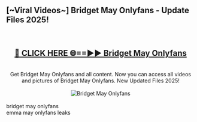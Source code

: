 <h2>[~Viral Videos~] Bridget May Onlyfans - Update Files 2025!</h2>
<br>
<div align="center">
<h2><a href="https://betterlinks.top/A2PfLJ" rel="nofollow">🔴 CLICK HERE 🌐==►► Bridget May Onlyfans</a></h2>
<br>
Get Bridget May Onlyfans and all content. Now you can access all videos and pictures of Bridget May Onlyfans. New Updated Files 2025!
<br>
<br>
<a href="https://betterlinks.top/A2PfLJ" rel="nofollow" data-target="animated-image.originalLink"><img src="https://i.ibb.co.com/WyWwxjT/player-gif2.gif" alt="Bridget May Onlyfans" style="max-width: 100%; display: inline-block;" data-target="animated-image.originalImage"></a>
</div>
<br>
bridget may onlyfans<br>
emma may onlyfans leaks